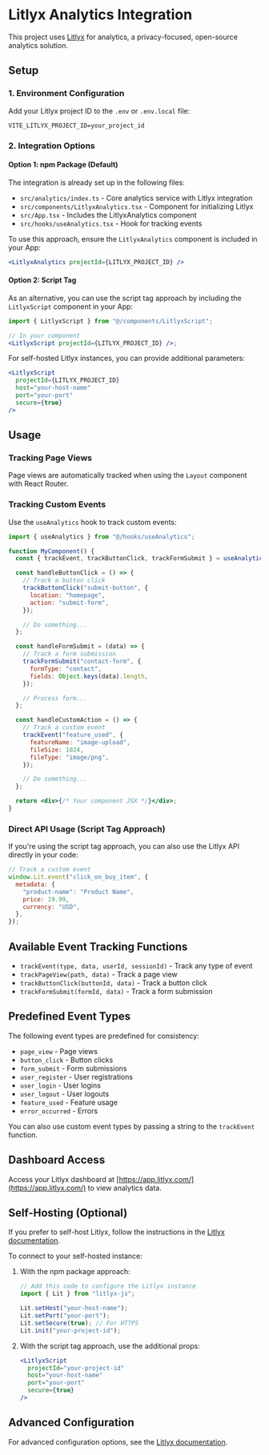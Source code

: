 # Litlyx Analytics Integration

This project uses [Litlyx](https://docs.litlyx.com/) for analytics, a privacy-focused, open-source analytics solution.

## Setup

### 1. Environment Configuration

Add your Litlyx project ID to the `.env` or `.env.local` file:

```
VITE_LITLYX_PROJECT_ID=your_project_id
```

### 2. Integration Options

#### Option 1: npm Package (Default)

The integration is already set up in the following files:

- `src/analytics/index.ts` - Core analytics service with Litlyx integration
- `src/components/LitlyxAnalytics.tsx` - Component for initializing Litlyx
- `src/App.tsx` - Includes the LitlyxAnalytics component
- `src/hooks/useAnalytics.tsx` - Hook for tracking events

To use this approach, ensure the `LitlyxAnalytics` component is included in your App:

```jsx
<LitlyxAnalytics projectId={LITLYX_PROJECT_ID} />
```

#### Option 2: Script Tag

As an alternative, you can use the script tag approach by including the `LitlyxScript` component in your App:

```jsx
import { LitlyxScript } from "@/components/LitlyxScript";

// In your component
<LitlyxScript projectId={LITLYX_PROJECT_ID} />;
```

For self-hosted Litlyx instances, you can provide additional parameters:

```jsx
<LitlyxScript
  projectId={LITLYX_PROJECT_ID}
  host="your-host-name"
  port="your-port"
  secure={true}
/>
```

## Usage

### Tracking Page Views

Page views are automatically tracked when using the `Layout` component with React Router.

### Tracking Custom Events

Use the `useAnalytics` hook to track custom events:

```jsx
import { useAnalytics } from "@/hooks/useAnalytics";

function MyComponent() {
  const { trackEvent, trackButtonClick, trackFormSubmit } = useAnalytics();

  const handleButtonClick = () => {
    // Track a button click
    trackButtonClick("submit-button", {
      location: "homepage",
      action: "submit-form",
    });

    // Do something...
  };

  const handleFormSubmit = (data) => {
    // Track a form submission
    trackFormSubmit("contact-form", {
      formType: "contact",
      fields: Object.keys(data).length,
    });

    // Process form...
  };

  const handleCustomAction = () => {
    // Track a custom event
    trackEvent("feature_used", {
      featureName: "image-upload",
      fileSize: 1024,
      fileType: "image/png",
    });

    // Do something...
  };

  return <div>{/* Your component JSX */}</div>;
}
```

### Direct API Usage (Script Tag Approach)

If you're using the script tag approach, you can also use the Litlyx API directly in your code:

```javascript
// Track a custom event
window.Lit.event("click_on_buy_item", {
  metadata: {
    "product-name": "Product Name",
    price: 19.99,
    currency: "USD",
  },
});
```

## Available Event Tracking Functions

- `trackEvent(type, data, userId, sessionId)` - Track any type of event
- `trackPageView(path, data)` - Track a page view
- `trackButtonClick(buttonId, data)` - Track a button click
- `trackFormSubmit(formId, data)` - Track a form submission

## Predefined Event Types

The following event types are predefined for consistency:

- `page_view` - Page views
- `button_click` - Button clicks
- `form_submit` - Form submissions
- `user_register` - User registrations
- `user_login` - User logins
- `user_logout` - User logouts
- `feature_used` - Feature usage
- `error_occurred` - Errors

You can also use custom event types by passing a string to the `trackEvent` function.

## Dashboard Access

Access your Litlyx dashboard at [https://app.litlyx.com/](https://app.litlyx.com/) to view analytics data.

## Self-Hosting (Optional)

If you prefer to self-host Litlyx, follow the instructions in the [Litlyx documentation](https://docs.litlyx.com/self-hosting).

To connect to your self-hosted instance:

1. With the npm package approach:

   ```typescript
   // Add this code to configure the Litlyx instance
   import { Lit } from "litlyx-js";

   Lit.setHost("your-host-name");
   Lit.setPort("your-port");
   Lit.setSecure(true); // For HTTPS
   Lit.init("your-project-id");
   ```

2. With the script tag approach, use the additional props:
   ```jsx
   <LitlyxScript
     projectId="your-project-id"
     host="your-host-name"
     port="your-port"
     secure={true}
   />
   ```

## Advanced Configuration

For advanced configuration options, see the [Litlyx documentation](https://docs.litlyx.com/).
